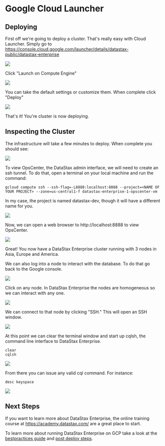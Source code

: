 # Google Cloud Launcher

## Deploying
First off we're going to deploy a cluster.  That's really easy with Cloud Launcher.  Simply go to https://console.cloud.google.com/launcher/details/datastax-public/datastax-enterprise

![](./img/cloudlauncherlandingpage.png)

Click "Launch on Compute Engine"

![](./img/launcherconfig.png)

You can take the default settings or customize them.  When complete click "Deploy"

![](./img/deploying.png)

That's it!  You're cluster is now deploying.

## Inspecting the Cluster

The infrastructure will take a few minutes to deploy.  When complete you should see:

![](./img/deployed.png)

To view OpsCenter, the DataStax admin interface, we will need to create an ssh tunnel.  To do that, open a terminal on your local machine and run the command:

    gcloud compute ssh --ssh-flag=-L8888:localhost:8888 --project=<NAME OF YOUR PROJECT> --zone=us-central1-f datastax-enterprise-1-opscenter-vm 

In my case, the project is named datastax-dev, though it will have a different name for you.

![](./img/tunnel.png)

Now, we can open a web browser to http://localhost:8888 to view OpsCenter.

![](./img/opscenter.png)

Great!  You now have a DataStax Enterprise cluster running with 3 nodes in Asia, Europe and America.

We can also log into a node to interact with the database.  To do that go back to the Google console.

![](./img/nodes.png)

Click on any node.  In DataStax Enterprise the nodes are homogeneous so we can interact with any one.

![](./img/node.png)

We can connect to that node by clicking "SSH."  This will open an SSH window.

![](./img/terminal.png)

At this point we can clear the terminal window and start up cqlsh, the command line interface to DataStax Enterprise.

    clear
    cqlsh

![](./img/cqlsh.png)

From there you can issue any valid cql command.  For instance:

    desc keyspace
    
![](./img/desc.png)
    
## Next Steps

If you want to learn more about DataStax Enterprise, the online training course at https://academy.datastax.com/ are a great place to start.

To learn more about running DataStax Enterprise on GCP take a look at the [bestpractices guide](bestpractices.md) and [post deploy steps](postdeploy.md).
